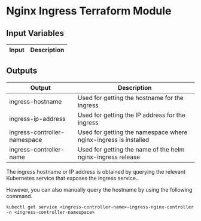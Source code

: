 # Nginx Ingress Terraform Module 

## Input Variables

Input | Description
--- | ---

## Outputs

Output | Description
--- | ---
ingress-hostname | Used for getting the hostname for the ingress|
ingress-ip-address | Used for getting the IP address for the ingress|
ingress-controller-namespace | Used for getting the namespace where nginx-ingress is installed|
ingress-controller-name | Used for getting the name of the helm nginx-ingress release|

The ingress hostname or IP address is obtained by querying the relevant Kubernetes service that exposes the ingress service..

However, you can also manually query the hostname by using the following command.

```
kubectl get service <ingress-controller-name>-ingress-nginx-controller -n <ingress-controller-namespace>
```
